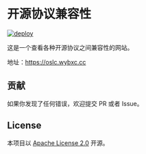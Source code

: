 # 开源协议兼容性

[![deploy](https://img.shields.io/github/deployments/Wybxc/OSLC/Production?label=deploy&style=for-the-badge)](https://oslc.wybxc.cc)

这是一个查看各种开源协议之间兼容性的网站。

地址：https://oslc.wybxc.cc

## 贡献

如果你发现了任何错误，欢迎提交 PR 或者 Issue。

## License

本项目以 [Apache License 2.0](LICENSE) 开源。
